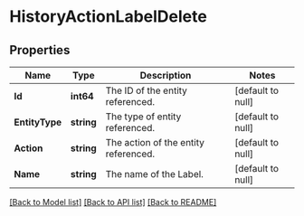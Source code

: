 # HistoryActionLabelDelete

## Properties
Name | Type | Description | Notes
------------ | ------------- | ------------- | -------------
**Id** | **int64** | The ID of the entity referenced. | [default to null]
**EntityType** | **string** | The type of entity referenced. | [default to null]
**Action** | **string** | The action of the entity referenced. | [default to null]
**Name** | **string** | The name of the Label. | [default to null]

[[Back to Model list]](../README.md#documentation-for-models) [[Back to API list]](../README.md#documentation-for-api-endpoints) [[Back to README]](../README.md)

